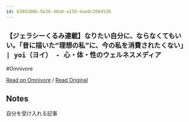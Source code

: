 ```yaml
---
id: 6389380b-5b30-48a0-a158-4aedc2664538
---
```


## `【ジェラシーくるみ連載】なりたい自分に、ならなくてもいい。「昔に描いた“理想の私”に、今の私を消費されたくない」 | yoi（ヨイ） - 心・体・性のウェルネスメディア`
#Omnivore

[Read on Omnivore](https://omnivore.app/me/yoi-19097bc2aac) / [Read Original](https://yoi.shueisha.co.jp/body/culture/7485/1/?fbclid=PAZXh0bgNhZW0CMTEAAaZ-KPROMqzadM-3UeoQL0zQNYUlCymhlFtBWd2_SO_sH4bHcbD6043IWKU_aem_0WNNDu-oaXehlA0oIiryNA)

## Notes

自分を受け入れる記事

